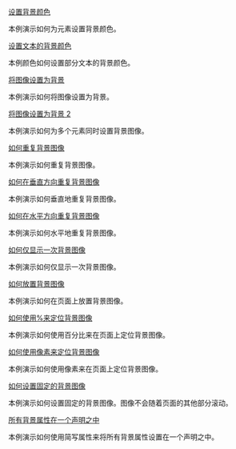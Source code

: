 [设置背景颜色](http://www.w3school.com.cn/tiy/t.asp?f=csse_background-color)

本例演示如何为元素设置背景颜色。

[设置文本的背景颜色](http://www.w3school.com.cn/tiy/t.asp?f=csse_text_background)

本例颜色如何设置部分文本的背景颜色。

[将图像设置为背景](http://www.w3school.com.cn/tiy/t.asp?f=csse_background-image)

本例演示如何将图像设置为背景。

[将图像设置为背景 2](http://www.w3school.com.cn/tiy/t.asp?f=csse_background-image_2)

本例演示如何为多个元素同时设置背景图像。

[如何重复背景图像](http://www.w3school.com.cn/tiy/t.asp?f=csse_background-repeat)

本例演示如何重复背景图像。

[如何在垂直方向重复背景图像](http://www.w3school.com.cn/tiy/t.asp?f=csse_background-repeaty)

本例演示如何垂直地重复背景图像。

[如何在水平方向重复背景图像](http://www.w3school.com.cn/tiy/t.asp?f=csse_background-repeatx)

本例演示如何水平地重复背景图像。

[如何仅显示一次背景图像](http://www.w3school.com.cn/tiy/t.asp?f=csse_background-repeat_no-repeat)

本例演示如何仅显示一次背景图像。

[如何放置背景图像](http://www.w3school.com.cn/tiy/t.asp?f=csse_background-position)

本例演示如何在页面上放置背景图像。

[如何使用%来定位背景图像](http://www.w3school.com.cn/tiy/t.asp?f=csse_background-position_percent)

本例演示如何使用百分比来在页面上定位背景图像。

[如何使用像素来定位背景图像](http://www.w3school.com.cn/tiy/t.asp?f=csse_background-position_pixel)

本例演示如何使用像素来在页面上定位背景图像。

[如何设置固定的背景图像](http://www.w3school.com.cn/tiy/t.asp?f=csse_background-attachment)

本例演示如何设置固定的背景图像。图像不会随着页面的其他部分滚动。

[所有背景属性在一个声明之中](http://www.w3school.com.cn/tiy/t.asp?f=csse_background)

本例演示如何使用简写属性来将所有背景属性设置在一个声明之中。